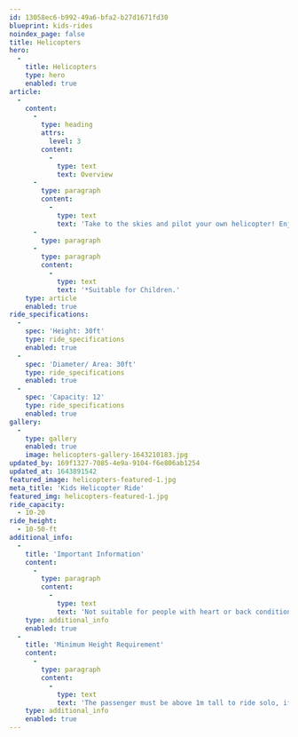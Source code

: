 ```yaml
---
id: 13058ec6-b992-49a6-bfa2-b27d1671fd30
blueprint: kids-rides
noindex_page: false
title: Helicopters
hero:
  -
    title: Helicopters
    type: hero
    enabled: true
article:
  -
    content:
      -
        type: heading
        attrs:
          level: 3
        content:
          -
            type: text
            text: Overview
      -
        type: paragraph
        content:
          -
            type: text
            text: 'Take to the skies and pilot your own helicopter! Enjoy the views as you raise up and travel around, taking in the views of the fair. Decorated with characters that your children will recognise and love, they''ll feel like they''re in their very own movie, soaring through the sky. '
      -
        type: paragraph
      -
        type: paragraph
        content:
          -
            type: text
            text: '*Suitable for Children.'
    type: article
    enabled: true
ride_specifications:
  -
    spec: 'Height: 30ft'
    type: ride_specifications
    enabled: true
  -
    spec: 'Diameter/ Area: 30ft'
    type: ride_specifications
    enabled: true
  -
    spec: 'Capacity: 12'
    type: ride_specifications
    enabled: true
gallery:
  -
    type: gallery
    enabled: true
    image: helicopters-gallery-1643210183.jpg
updated_by: 169f1327-7085-4e9a-9104-f6e806ab1254
updated_at: 1643891542
featured_image: helicopters-featured-1.jpg
meta_title: 'Kids Helicopter Ride'
featured_img: helicopters-featured-1.jpg
ride_capacity:
  - 10-20
ride_height:
  - 10-50-ft
additional_info:
  -
    title: 'Important Information'
    content:
      -
        type: paragraph
        content:
          -
            type: text
            text: 'Not suitable for people with heart or back conditions or of a nervous disposition should avoid riding. Other medical conditions that may preclude riding include pregnancy, recent surgery, broken bones, or neck problems.'
    type: additional_info
    enabled: true
  -
    title: 'Minimum Height Requirement'
    content:
      -
        type: paragraph
        content:
          -
            type: text
            text: 'The passenger must be above 1m tall to ride solo, if under this measurement they must be accompanied by an adult.'
    type: additional_info
    enabled: true
---
```

